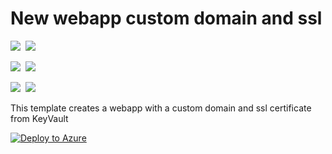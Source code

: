 # New webapp custom domain and ssl

<IMG SRC="https://azbotstorage.blob.core.windows.net/badges/webapp-keyvault-ssl/PublicLastTestDate.svg" />&nbsp;
<IMG SRC="https://azbotstorage.blob.core.windows.net/badges/webapp-keyvault-ssl/PublicDeployment.svg" />&nbsp;

<IMG SRC="https://azbotstorage.blob.core.windows.net/badges/webapp-keyvault-ssl/FairfaxLastTestDate.svg" />&nbsp;
<IMG SRC="https://azbotstorage.blob.core.windows.net/badges/webapp-keyvault-ssl/FairfaxDeployment.svg" />&nbsp;

<IMG SRC="https://azbotstorage.blob.core.windows.net/badges/webapp-keyvault-ssl/BestPracticeResult.svg" />&nbsp;
<IMG SRC="https://azbotstorage.blob.core.windows.net/badges/webapp-keyvault-ssl/CredScanResult.svg" />&nbsp;

This template creates a webapp with a custom domain and ssl certificate from KeyVault

[![Deploy to Azure](http://azuredeploy.net/deploybutton.png)](https://portal.azure.com/#create/Microsoft.Template/uri/https%3A%2F%2Fraw.githubusercontent.com%2FAzure%2Fazure-quickstart-templates%2Fmaster%2Fwebapp-keyvault-ssl%2Fazuredeploy.json)

